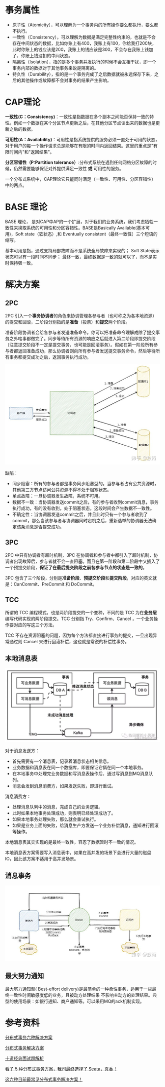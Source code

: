# 事务属性
- 原子性（Atomicity），可以理解为一个事务内的所有操作要么都执行，要么都不执行。
- 一致性（Consistency），可以理解为数据是满足完整性约束的，也就是不会存在中间状态的数据，比如你账上有400，我账上有100，你给我打200块，此时你账上的钱应该是200，我账上的钱应该是300，不会存在我账上钱加了，你账上钱没扣的中间状态。
- 隔离性（Isolation），指的是多个事务并发执行的时候不会互相干扰，即一个事务内部的数据对于其他事务来说是隔离的。
- 持久性（Durability），指的是一个事务完成了之后数据就被永远保存下来，之后的其他操作或故障都不会对事务的结果产生影响。

# CAP理论
**一致性(C：Consistency)**：一致性是指数据在多个副本之间能否保持一致的特性。例如一个数据在某个分区节点更新之后，在其他分区节点读出来的数据也是更新之后的数据。

**可用性(A：Availability)**：可用性是指系统提供的服务必须一直处于可用的状态，对于用户的每一个操作请求总是能够在有限的时间内返回结果。这里的重点是"有限时间内"和"返回结果"。

**分区容错性（P:Partition tolerance）**:分布式系统在遇到任何网络分区故障的时候，仍然需要能够保证对外提供满足一致性 **或** 可用性的服务。

一个分布式系统中，CAP理论它只能同时满足（一致性、可用性、分区容错性）中的两点。

# BASE 理论
BASE 理论， 是对CAP中AP的一个扩展，对于我们的业务系统，我们考虑牺牲一致性来换取系统的可用性和分区容错性。BASE是Basically Available(基本可用)，Soft state（软状态）,和 Eventually consistent（最终一致性）三个短语的缩写。

基本可用是指，通过支持局部故障而不是系统全局故障来实现的；
Soft State表示状态可以有一段时间不同步；
最终一致，最终数据是一致的就可以了，而不是实时保持强一致。

# 解决方案
## 2PC
2PC 引入一个**事务协调者**的角色来协调管理各参与者（也可称之为各本地资源）的提交和回滚，二阶段分别指的是**准备**（投票）和**提交**两个阶段。

准备阶段协调者会给各参与者发送准备命令，你可以把准备命令理解成除了提交事务之外啥事都做完了。同步等待所有资源的响应之后就进入第二阶段即提交阶段（注意提交阶段不一定是提交事务，也可能是回滚事务）。假如在第一阶段所有参与者都返回准备成功，那么协调者则向所有参与者发送提交事务命令，然后等待所有事务都提交成功之后，返回事务执行成功。

<img src="https://raw.githubusercontent.com/dark-tone/notes/main/分布式/imgs/1.jpg">

缺陷：
- 同步阻塞：所有的参与者都是事务同步阻塞型的。当参与者占有公共资源时，其他第三方节点访问公共资源不得不处于阻塞状态。
- 单点故障：一旦协调器发生故障，系统不可用。
- 数据不一致：当协调器发送commit之后，有的参与者收到commit消息，事务执行成功，有的没有收到，处于阻塞状态，这段时间会产生数据不一致性。
- 不确定性：当协调器发送commit之后，并且此时只有一个参与者收到了commit，那么当该参与者与协调器同时宕机之后，重新选举的协调器无法确定该条消息是否提交成功。


## 3PC
2PC 中只有协调者有超时机制，3PC 在协调者和参与者中都引入了超时机制，协调者出现故障后，参与者就不会一直阻塞。而且在第一阶段和第二阶段中又插入了一个预提交阶段，**保证了在最后提交阶段之前各参与节点的状态是一致的**。

3PC 包含了三个阶段，分别是**准备阶段**、**预提交阶段**和**提交阶段**，对应的英文就是：CanCommit、PreCommit 和 DoCommit。


## TCC
所谓的 TCC 编程模式，也是两阶段提交的一个变种，不同的是 TCC 为在**业务层**编写代码实现的两阶段提交。TCC 分别指 Try、Confirm、Cancel ，一个业务操作要对应的写这三个方法。

TCC 不存在资源阻塞的问题，因为每个方法都直接进行事务的提交，一旦出现异常通过则 Cancel 来进行回滚补偿，这也就是常说的补偿性事务。


## 本地消息表
<img src="https://raw.githubusercontent.com/dark-tone/notes/main/分布式/imgs/2.awebp">

对于消息发送方：
- 首先需要有一个消息表，记录着消息状态相关信息。
- 业务数据和消息表在同一个数据库，即要保证它俩在同一个本地事务。
- 在本地事务中处理完业务数据和写消息表操作后，通过写消息到MQ消息队列。
- 消息会发到消息消费方，如果发送失败，即进行重试。

消息消费方：
- 处理消息队列中的消息，完成自己的业务逻辑。
- 此时如果本地事务处理成功，则表明已经处理成功了。
- 如果本地事务处理失败，那么就会重试执行。
- 如果是业务上面的失败，给消息生产方发送一个业务补偿消息，通知进行回滚等操作。

本地消息表其实实现的是最终一致性，容忍了数据暂时不一致的情况。

本地消息表方案需要写入消息表中，如果在高并发的场景下会进行大量的磁盘IO，因此该方案不适用于高并发场景。


## 消息事务
<img src="https://raw.githubusercontent.com/dark-tone/notes/main/分布式/imgs/3.jpg">


## 最大努力通知
最大努力通知型( Best-effort delivery)是最简单的一种柔性事务，适用于一些最终一致性时间敏感度低的业务，且被动方处理结果 不影响主动方的处理结果。典型的使用场景：如银行通知、商户通知等。可以采用MQ的ack机制实现。


# 参考资料
[分布式事务六种解决方案](https://zhuanlan.zhihu.com/p/183753774)

[分布式事务解决方案](https://blog.csdn.net/u012811805/article/details/121313006)

[十道经典面试题解析](https://juejin.cn/post/6996803830654435335)

[看了 5 种分布式事务方案，我司最终选择了 Seata，真香！](https://www.cnblogs.com/chengxy-nds/p/14046856.html)

[这六种目前最常见分布式事务解决方案！](https://blog.csdn.net/JavaShark/article/details/125350886)
